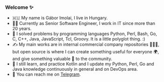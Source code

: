 ### Welcome ✨

- 🇭🇺 My name is Gábor Imolai, I live in Hungary.
- 👩‍💻 Currently as Senior Software Engineer, I work in IT since more than 20 years.
- 🤖 I solved problems by programming languages Python, Perl, Bash, Go, C, C++, Java, JavaScript, Tcl, Groovy. It is a little polyglot thing. :)
- ✍️ My main works are in internal commercial company repositories 🙈🙉🙊, but open source is where I can create something useful for everyone 🌍, and give something valuable 💎 to the community.
- 🌱 I still learn, and practice Kotlin and I update my Python, Perl, Go and Java knowledge continuously in general and on DevOps area.
- 💬 You can reach me on [Telegram](https://t.me/imolaigabor).
